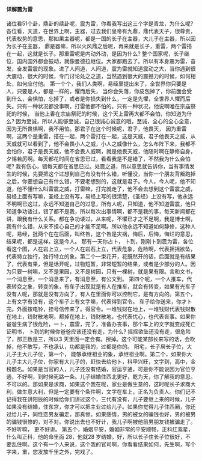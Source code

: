 #### 详解震为雷

诸位看51个卦，鼎卦的续卦呢，震为雷，你看我写出这三个字是青龙，为什么呢? 各位看，天道，在世界上啊，主器，过去我们皇帝有九鼎，鼎代表天子，很尊贵，代表权势的意思，那如果主器呢，都是一国的长子在主器，大儿子在主器，所以因为长子在主器， 鼎是器嘛，所以火风鼎之后呢，再来就是长子，重雷，两个雷搭在一起，这就是长子。那重雷呢是内动外动，是因为什么?
整个国家呢，长子继位，国内国外都会振动，就像曼德拉继位。大家都跑去了。所以有本身震为雷，奋发，奋发雷震的现象。进了人间道，人间道，震为雷就知道震动之大，当你遇到很大震动，很大的时候，专门讨论处之之道，当然遇到很大的震撼力的时候，如何相处，如何应付他。 第一个个，我们人类啊，易经里提出来了，全世界你只要是人，只要是人，都是一样的，懼而后失， 当你会失落，你皮包掉了，你前面会受到什么，会惧怕，忘掉了，或者是你损失到什么，一定是先懼，全世界人懼而后失。只有一种状况都没事啊，打雷他都不怕的。只有一种状况，他说啊唯在宗庙祭祀的时候， 当他上香在宗庙祭祀的时候，这个天上雷再大都不会怕，你知道为什么? 因为至诚，所以人能够至诚，自己很诚心诚意的哦，至诚，全心的全心全意，因为无所畏惧啊，我不用怕。那君子在这个时候呢，君子，他畏天， 因为重雷啊，这两个是重雷，搭在一起，两个雷打在一起，这是天威，君子他畏天之威，从天威就可以看到了，他不会畏小人之威，小人之威像什么，怎么布阵下来，我都不会怕你，君子是畏天威，他不会畏人威啊，就是他畏天威，他随时啊在静修自身，夕惕若厉啊。每天都花时间在省思已过，看看我是不是错了，不然我为什么会怕呢? 我有伤心，错每天都在省思已过。处震之道，所以意思就告诉你，当有事情发生的时候，先要把这个过想到自己有没有什么错，听懂没，当你一个朋友背叛跑掉之后，你要想自己有什么错，不要老想别的，这就是君子。今人，今人呢，他不知道，他不懂什么叫雷震之威，打雷嘛，打完就走了，他不会去想到这个雷震之威，易经上面有写嘛，圣经上没有写，易经上写的很清楚，《圣经》上没有写，他永远不明啊已这过，永远不知道自己的过思，所有人呢，只知道，他不知道雷震，他只知道争功诿过，错了都不是我，所以每次出事情啊，都不是我的事，每天新闻都在讲，跟我有什么关系。都在争功诿过，从来呢，不懼已才之不足啊，我是博士啊，我有什么错，从来不担心自己的才能不足啊。所以他永远不知道如何静修，这种人呢，易经，批两个在在后面，叫终咎，这个咎是灾祸，悔后，后悔，悔烂的意思，结果呢，都是这样。这是今人。
那有一天你占卜， 卜到，刚刚卜到震为雷，各位看这个图，人在岩上立，一个人在岩石上立，代表危象，危险啊，代表摇摇欲坠，代表特立独行，独行特立的象。第二个一束花开，花既然开的话，后面就是有结果了，代表有果，但是话开呢，过物短暂，非常短暂的结果，或者是少部分的人。因为只要一树嘛，又不是果园，又不是树园，只有一棵树，就是果有限。言和文书，一个消息至，一个消息来了，有消息至，有公文到。 第四个呢，一个人推车，代表转变之象，转变的象，有车子出现就是有人在推车，就会有转变，如果有光车子没有人呢，那就是没有方向了，有人在里面你可以控制它，是有方向的。第五个，上有文字有没有，这个车子上有文字嘛，代表得到官令。
车子给你送来，你才卜完。外面按电铃，挂号信传来了。得官令。一堆钱财在地上，一堆钱财代表钱财散在地上，钱财散地啊，都掉在地上，钱财散地，也代表忧心，也代表丧事。如果你爸爸生病了很危险，一卜，震雷，完了，准备办丧事，那个车上的文字就变成死亡证明书， 卜到的时候你爸爸应该还没有走，为什么? 摇摇欲坠还没有走，很危险了，那正数是三，所以3 天里面一定会有。擦掉。这个可能某部长来写的话，会吹掉，他不敢写，不也承认，功都是我的，过都是你的。
阳宅，长子居长子位，大儿子主大儿子位，第一个， 能够承继祖业的象，承继祖业啊。第二个，如果你大儿子主大儿子位，你家有大儿子的，赶快去给他卜，科甲兴旺，文字到，高中，金榜题名。如果是当官的人，儿子还没有结婚，官运亨通，可是你不能说因为官位亨通，不好啊，到时候死路一条。儿子结婚住西北更好，乾为天，你了解我的意思。不可以的。那如果是求商，如果这个我在呢，家业是做生意的，这时呢长子求商大利，做生意大利，但是一定要有个条件啊，文字在车上，正名为负责人。你们记不记得我在讲阳辰的时候给你们讲过这个，三代有没有，儿子要继上来的时候，儿子如果没有结婚，住东宫，你才可以把主业过给儿子。如果你觉得儿子住西厢，你还过给儿子，同性恋男友骗走，那真惨。如果感情，男的被女的骗钱也好，男的被男的骗钱很惨的，对不对。你说出去也不好计，我儿子啊被他前男朋友钱被骗走了。不好听嘛， 更不好讲。
第五个，婚姻平安，婚姻非常的平安顺畅，正科红鸾星，什么叫正科，他的命里面 28，他就28 岁结婚。好，所以长子住长子位很好，不要乱住啊。这个有一个人来说，这个我的官司啊，你看看结果如何，先生啊，写个字来，重，您发放千里之外，完戏了。